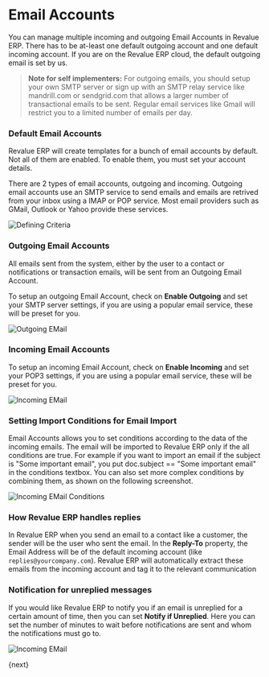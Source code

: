 # Email Accounts

You can manage multiple incoming and outgoing Email Accounts in Revalue ERP. There has to be at-least one default outgoing account and one default incoming account. If you are on the Revalue ERP cloud, the default outgoing email is set by us.

> **Note for self implementers:** For outgoing emails, you should setup your own SMTP server or sign up with an SMTP relay service like mandrill.com or sendgrid.com that allows a larger number of transactional emails to be sent. Regular email services like Gmail will restrict you to a limited number of emails per day.

### Default Email Accounts

Revalue ERP will create templates for a bunch of email accounts by default. Not all of them are enabled. To enable them, you must set your account details.

There are 2 types of email accounts, outgoing and incoming. Outgoing email accounts use an SMTP service to send emails and emails are retrived from your inbox using a IMAP or POP service. Most email providers such as GMail, Outlook or Yahoo provide these services.

<img class="screenshot" alt="Defining Criteria" src="{{docs_base_url}}/assets/img/setup/email/email-account-list.png">

### Outgoing Email Accounts

All emails sent from the system, either by the user to a contact or notifications or transaction emails, will be sent from an Outgoing Email Account.

To setup an outgoing Email Account, check on **Enable Outgoing** and set your SMTP server settings, if you are using a popular email service, these will be preset for you.

<img class="screenshot" alt="Outgoing EMail" src="{{docs_base_url}}/assets/img/setup/email/email-account-sending.png">

### Incoming Email Accounts

To setup an incoming Email Account, check on **Enable Incoming** and set your POP3 settings, if you are using a popular email service, these will be preset for you.

<img class="screenshot" alt="Incoming EMail" src="{{docs_base_url}}/assets/img/setup/email/email-account-incoming.png">

### Setting Import Conditions for Email Import

Email Accounts allows you to set conditions according to the data of the incoming emails. The email will be imported to Revalue ERP only if the all conditions are true. For example if you want to import an email if the subject is "Some important email", you put doc.subject == "Some important email" in the conditions textbox. You can also set more complex conditions by combining them, as shown on the following screenshot.

<img class="screenshot" alt="Incoming EMail Conditions" src="{{docs_base_url}}/assets/img/setup/email/email-account-incoming-conditions.png">

### How Revalue ERP handles replies

In Revalue ERP when you send an email to a contact like a customer, the sender will be the user who sent the email. In the **Reply-To** property, the Email Address will be of the default incoming account (like `replies@yourcompany.com`). Revalue ERP will automatically extract these emails from the incoming account and tag it to the relevant communication

### Notification for unreplied messages

If you would like Revalue ERP to notify you if an email is unreplied for a certain amount of time, then you can set **Notify if Unreplied**. Here you can set the number of minutes to wait before notifications are sent and whom the notifications must go to.

<img class="screenshot" alt="Incoming EMail" src="{{docs_base_url}}/assets/img/setup/email/email-account-unreplied.png">

{next}
